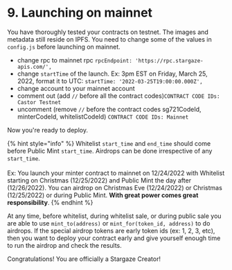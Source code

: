 # 9. Launching on mainnet

You have thoroughly tested your contracts on testnet. The images and metadata still reside on IPFS. You need to change some of the values in `config.js` before launching on mainnet.&#x20;

* change rpc to mainnet rpc `rpcEndpoint: 'https://rpc.stargaze-apis.com/',`
* change `startTime` of the launch. Ex: 3pm EST on Friday, March 25, 2022, format it to UTC: `startTime: '2022-03-25T19:00:00.000Z',`
* change account to your mainnet account
* comment out (add `//` before all the contract codes)`CONTRACT CODE IDs: Castor Testnet`&#x20;
* uncomment (remove `//` before the contract codes sg721CodeId, minterCodeId, whitelistCodeId) `CONTRACT CODE IDs: Mainnet`&#x20;

Now you're ready to deploy.&#x20;

{% hint style="info" %}
Whitelist `start_time` and `end_time` should come before Public Mint `start_time`. Airdrops can be done irrespective of any `start_time`.\
\
Ex: You launch your minter contract to mainnet on 12/24/2022 with Whitelist starting on Christmas (12/25/2022) and Public Mint the day after (12/26/2022). You can airdrop on Christmas Eve (12/24/2022) or Christmas (12/25/2022) or during Public Mint. **With great power comes great responsibility**.
{% endhint %}

At any time, before whitelist, during whitelist sale, or during public sale you are able to use `mint_to(address)` or `mint_for(token_id, address)` to do airdrops. If the special airdrop tokens are  early token ids (ex: 1, 2, 3, etc), then you want to deploy your contract early and give yourself enough time to run the airdrop and check the results.

Congratulations! You are officially a Stargaze Creator!
